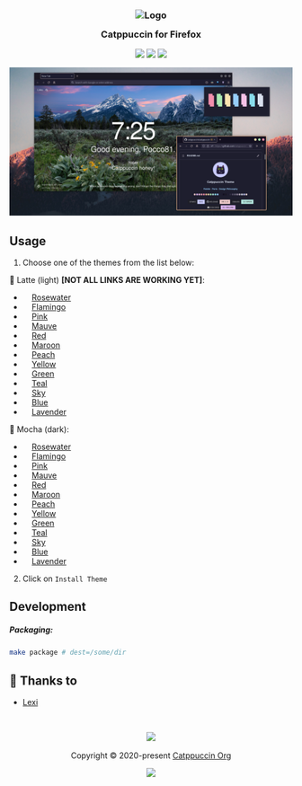 <h3 align="center">
	<img src="https://raw.githubusercontent.com/catppuccin/catppuccin/dev/assets/logos/exports/1544x1544_circle.png" width="100" alt="Logo"/><br/>
	<img src="https://raw.githubusercontent.com/catppuccin/catppuccin/dev/assets/misc/transparent.png" height="30" width="0px"/>
	Catppuccin for Firefox
	<img src="https://raw.githubusercontent.com/catppuccin/catppuccin/dev/assets/misc/transparent.png" height="30" width="0px"/>
</h3>

<p align="center">
    <a href="https://github.com/catppuccin/firefox/stargazers"><img src="https://img.shields.io/github/stars/catppuccin/firefox?colorA=1e1e28&colorB=c9cbff&style=for-the-badge&logo=starship style=for-the-badge"></a>
    <a href="https://github.com/catppuccin/firefox/issues"><img src="https://img.shields.io/github/issues/catppuccin/firefox?colorA=1e1e28&colorB=f7be95&style=for-the-badge"></a>
    <a href="https://github.com/catppuccin/firefox/contributors"><img src="https://img.shields.io/github/contributors/catppuccin/firefox?colorA=1e1e28&colorB=b1e1a6&style=for-the-badge"></a>
</p>

<p align="center">
  <img src="assets/preview.png"/>
</p>

## Usage

1. Choose one of the themes from the list below:

🐑 Latte (light) **[NOT ALL LINKS ARE WORKING YET]**:
  - <img src="https://raw.githubusercontent.com/catppuccin/catppuccin/main/assets/palette/circles/latte_rosewater.png" height="12" width="12"/> [Rosewater](https://addons.mozilla.org/en-US/firefox/addon/catppuccin-latte-rosewater/)
  - <img src="https://raw.githubusercontent.com/catppuccin/catppuccin/main/assets/palette/circles/latte_flamingo.png" height="12" width="12"/> [Flamingo](https://addons.mozilla.org/en-US/firefox/addon/catppuccin-latte-flamingo/)
  - <img src="https://raw.githubusercontent.com/catppuccin/catppuccin/main/assets/palette/circles/latte_pink.png" height="12" width="12"/> [Pink](https://addons.mozilla.org/en-US/firefox/addon/catppuccin-latte-pink/)
  - <img src="https://raw.githubusercontent.com/catppuccin/catppuccin/main/assets/palette/circles/latte_mauve.png" height="12" width="12"/> [Mauve](https://addons.mozilla.org/en-US/firefox/addon/catppuccin-latte-mauve/)
  - <img src="https://raw.githubusercontent.com/catppuccin/catppuccin/main/assets/palette/circles/latte_red.png" height="12" width="12"/> [Red](https://addons.mozilla.org/en-US/firefox/addon/catppuccin-latte-red/)
  - <img src="https://raw.githubusercontent.com/catppuccin/catppuccin/main/assets/palette/circles/latte_maroon.png" height="12" width="12"/> [Maroon](https://addons.mozilla.org/en-US/firefox/addon/catppuccin-latte-maroon/)
  - <img src="https://raw.githubusercontent.com/catppuccin/catppuccin/main/assets/palette/circles/latte_peach.png" height="12" width="12"/> [Peach](https://addons.mozilla.org/en-US/firefox/addon/catppuccin-latte-peach/)
  - <img src="https://raw.githubusercontent.com/catppuccin/catppuccin/main/assets/palette/circles/latte_yellow.png" height="12" width="12"/> [Yellow](https://addons.mozilla.org/en-US/firefox/addon/catppuccin-latte-yellow/)
  - <img src="https://raw.githubusercontent.com/catppuccin/catppuccin/main/assets/palette/circles/latte_green.png" height="12" width="12"/> [Green](https://addons.mozilla.org/en-US/firefox/addon/catppuccin-latte-green/)
  - <img src="https://raw.githubusercontent.com/catppuccin/catppuccin/main/assets/palette/circles/latte_teal.png" height="12" width="12"/> [Teal](https://addons.mozilla.org/en-US/firefox/addon/catppuccin-latte-teal/)
  - <img src="https://raw.githubusercontent.com/catppuccin/catppuccin/main/assets/palette/circles/latte_sky.png" height="12" width="12"/> [Sky](https://addons.mozilla.org/en-US/firefox/addon/catppuccin-latte-sky/)
  - <img src="https://raw.githubusercontent.com/catppuccin/catppuccin/main/assets/palette/circles/latte_blue.png" height="12" width="12"/> [Blue](https://addons.mozilla.org/en-US/firefox/addon/catppuccin-latte-blue/)
  - <img src="https://raw.githubusercontent.com/catppuccin/catppuccin/main/assets/palette/circles/latte_lavender.png" height="12" width="12"/> [Lavender](https://addons.mozilla.org/en-US/firefox/addon/catppuccin-latte-lavender/)

🌿 Mocha (dark):
  - <img src="https://raw.githubusercontent.com/catppuccin/catppuccin/main/assets/palette/circles/mocha_rosewater.png" height="12" width="12"/> [Rosewater](https://addons.mozilla.org/en-US/firefox/addon/catppuccin-mocha-rosewater/)
  - <img src="https://raw.githubusercontent.com/catppuccin/catppuccin/main/assets/palette/circles/mocha_flamingo.png" height="12" width="12"/> [Flamingo](https://addons.mozilla.org/en-US/firefox/addon/catppuccin-mocha-flamingo/)
  - <img src="https://raw.githubusercontent.com/catppuccin/catppuccin/main/assets/palette/circles/mocha_pink.png" height="12" width="12"/> [Pink](https://addons.mozilla.org/en-US/firefox/addon/catppuccin-mocha-pink/)
  - <img src="https://raw.githubusercontent.com/catppuccin/catppuccin/main/assets/palette/circles/mocha_mauve.png" height="12" width="12"/> [Mauve](https://addons.mozilla.org/en-US/firefox/addon/catppuccin-mocha-mauve/)
  - <img src="https://raw.githubusercontent.com/catppuccin/catppuccin/main/assets/palette/circles/mocha_red.png" height="12" width="12"/> [Red](https://addons.mozilla.org/en-US/firefox/addon/catppuccin-mocha-red/)
  - <img src="https://raw.githubusercontent.com/catppuccin/catppuccin/main/assets/palette/circles/mocha_maroon.png" height="12" width="12"/> [Maroon](https://addons.mozilla.org/en-US/firefox/addon/catppuccin-mocha-maroon/)
  - <img src="https://raw.githubusercontent.com/catppuccin/catppuccin/main/assets/palette/circles/mocha_peach.png" height="12" width="12"/> [Peach](https://addons.mozilla.org/en-US/firefox/addon/catppuccin-mocha-peach/)
  - <img src="https://raw.githubusercontent.com/catppuccin/catppuccin/main/assets/palette/circles/mocha_yellow.png" height="12" width="12"/> [Yellow](https://addons.mozilla.org/en-US/firefox/addon/catppuccin-mocha-yellow/)
  - <img src="https://raw.githubusercontent.com/catppuccin/catppuccin/main/assets/palette/circles/mocha_green.png" height="12" width="12"/> [Green](https://addons.mozilla.org/en-US/firefox/addon/catppuccin-mocha-green/)
  - <img src="https://raw.githubusercontent.com/catppuccin/catppuccin/main/assets/palette/circles/mocha_teal.png" height="12" width="12"/> [Teal](https://addons.mozilla.org/en-US/firefox/addon/catppuccin-mocha-teal/)
  - <img src="https://raw.githubusercontent.com/catppuccin/catppuccin/main/assets/palette/circles/mocha_sky.png" height="12" width="12"/> [Sky](https://addons.mozilla.org/en-US/firefox/addon/catppuccin-mocha-sky/)
  - <img src="https://raw.githubusercontent.com/catppuccin/catppuccin/main/assets/palette/circles/mocha_blue.png" height="12" width="12"/> [Blue](https://addons.mozilla.org/en-US/firefox/addon/catppuccin-mocha-blue/)
  - <img src="https://raw.githubusercontent.com/catppuccin/catppuccin/main/assets/palette/circles/mocha_lavender.png" height="12" width="12"/> [Lavender](https://addons.mozilla.org/en-US/firefox/addon/catppuccin-mocha-lavender/)

2. Click on `Install Theme`

## Development

##### Packaging:

```bash
make package # dest=/some/dir
```

## 💝 Thanks to

-   [Lexi](https://github.com/ShyyLexi)

&nbsp;

<p align="center"><img src="https://raw.githubusercontent.com/catppuccin/catppuccin/dev/assets/footers/gray0_ctp_on_line.svg?sanitize=true" /></p>
<p align="center">Copyright &copy; 2020-present <a href="https://github.com/catppuccin" target="_blank">Catppuccin Org</a>
<p align="center"><a href="https://github.com/catppuccin/catppuccin/blob/main/LICENSE"><img src="https://img.shields.io/static/v1.svg?style=for-the-badge&label=License&message=MIT&logoColor=d9e0ee&colorA=302d41&colorB=c9cbff"/></a></p>
